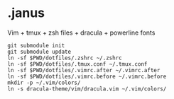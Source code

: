 .janus
======
Vim + tmux + zsh files + dracula + powerline fonts

```
git submodule init
git submodule update
ln -sf $PWD/dotfiles/.zshrc ~/.zshrc
ln -sf $PWD/dotfiles/.tmux.conf ~/.tmux.conf
ln -sf $PWD/dotfiles/.vimrc.after ~/.vimrc.after
ln -sf $PWD/dotfiles/.vimrc.before ~/.vimrc.before
mkdir -p ~/.vim/colors/
ln -s dracula-theme/vim/dracula.vim ~/.vim/colors/
```
